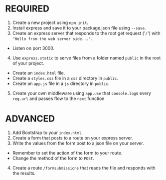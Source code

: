 # REQUIRED
1. Create a new project using `npm init`.
2. Install express and save it to your package.json file using `--save`.
3. Create an express server that responds to the root get request ('`/`') with `"Hello from the web server side..."`.
- Listen on port 3000.
4. Use `express.static` to serve files from a folder named `public` in the root of your project.
- Create an `index.html` file.
- Create a `styles.css` file in a `css` directory in `public`.
- Create an `app.js` file in a `js` directory in `public`.
5. Create your own middleware using `app.use` that `console.log`s every `req.url` and passes flow to the `next` function
# ADVANCED
1. Add Bootstrap to your `index.html`.
2. Create a form that posts to a route on your express server.
3. Write the values from the form post to a json file on your server.
- Remember to set the action of the form to your route.
- Change the method of the form to `POST`.
4. Create a route `/formsubmissions` that reads the file and responds with the results.